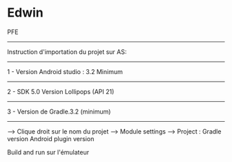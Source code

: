 # Edwin
PFE
*****************************************


Instruction d'importation du projet sur AS:


*****************************************
1 - Version Android studio : 3.2 Minimum
*****************************************
2 - SDK 5.0 Version Lollipops (API 21)
*****************************************
3 - Version de Gradle.3.2 (minimum)
*****************************************


--> Clique droit sur le nom du projet 
--> Module settings
--> Project : Gradle version
              Android plugin version
              
Build and run sur l'émulateur
